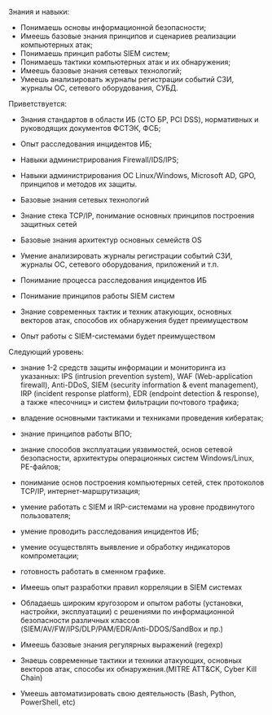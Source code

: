 Знания и навыки:

- Понимаешь основы информационной безопасности;
- Имеешь базовые знания принципов и сценариев реализации компьютерных атак;
- Понимаешь принцип работы SIEM систем;
- Понимаешь тактики компьютерных атак и их обнаружения;
- Имеешь базовые знания сетевых технологий;
- Умеешь анализировать журналы регистрации событий СЗИ, журналы ОС, сетевого оборудования, СУБД.

Приветствуется:

- Знания стандартов в области ИБ (СТО БР, PCI DSS), нормативных и руководящих документов ФСТЭК, ФСБ;
- Опыт расследования инцидентов ИБ;
- Навыки администрирования Firewall/IDS/IPS;
- Навыки администрирования ОС Linux/Windows, Microsoft AD, GPO, принципов и методов их защиты.

- Базовые знания сетевых технологий
- Знание стека TCP/IP, понимание основных принципов построения защитных сетей
- Базовые знания архитектур основных семейств OS
- Умение анализировать журналы регистрации событий СЗИ, журналы ОС, сетевого оборудования, приложений и т.п.
- Понимание процесса расследования инцидентов ИБ
- Понимание принципов работы SIEM систем
- Знание современных тактик и техник атакующих, основных векторов атак, способов их обнаружения будет преимуществом
- Опыт работы с SIEM-системами будет преимуществом


Следующий уровень:

- знание 1-2 средств защиты информации и мониторинга из указанных: IPS (intrusion prevention system), WAF (Web-application firewall), Anti-DDoS, SIEM (security information & event management), IRP (incident response platform), EDR (endpoint detection & response), а также «песочниц» и систем фильтрации почтового трафика;
- владение основными тактиками и техниками проведения кибератак;
- знание принципов работы ВПО;
- знание способов эксплуатации уязвимостей, основ сетевой безопасности, архитектуры операционных систем Windows/Linux, PE-файлов;
- понимание основ построения компьютерных сетей, стек протоколов TCP/IP, интернет-маршрутизация;
- умение работать с SIEM и IRP-системами на уровне продвинутого пользователя;
- умение проводить расследования инцидентов ИБ;
- умение осуществлять выявление и обработку индикаторов компрометации;
- готовность работать в сменном графике.

- Имеешь опыт разработки правил корреляции в SIEM системах
- Обладаешь широким кругозором и опытом работы (установки, настройки, эксплуатации) c решениями по информационной безопасности различных классов (SIEM/AV/FW/IPS/DLP/PAM/EDR/Anti-DDOS/SandBox и пр.)
- Имеешь базовые знания регулярных выражений (regexp)
- Знаешь современные тактики и техники атакующих, основных векторов атак, способы их обнаружения.(MITRE ATT&CK, Cyber Kill Chain)
- Умеешь автоматизировать свою деятельность (Bash, Python, PowerShell, etc)